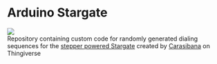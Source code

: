 # Arduino Stargate
<img src="http://thingiverse-production-new.s3.amazonaws.com/renders/ab/10/e0/cf/88/HeroWide_preview_featured.jpg"/><br/>
Repository containing custom code for randomly generated dialing sequences for the <a href="http://www.thingiverse.com/thing:571853">stepper powered Stargate<a/> created by <a href="http://www.thingiverse.com/Carasibana">Carasibana<a/> on Thingiverse

